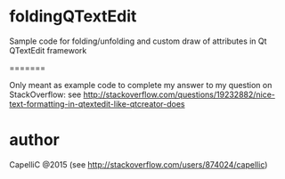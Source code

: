 # foldingQTextEdit
Sample code for folding/unfolding and custom draw of attributes in Qt QTextEdit framework

=======

Only meant as example code to complete my answer to my question on StackOverflow: see
http://stackoverflow.com/questions/19232882/nice-text-formatting-in-qtextedit-like-qtcreator-does

# author
CapelliC @2015 (see http://stackoverflow.com/users/874024/capellic)
